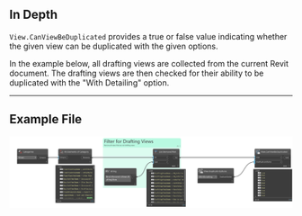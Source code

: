 ## In Depth
`View.CanViewBeDuplicated` provides a true or false value indicating whether the given view can be duplicated with the given options.

In the example below, all drafting views are collected from the current Revit document. The drafting views are then checked for their ability to be duplicated with the "With Detailing" option.
___
## Example File

![View.CanViewBeDuplicated](./Revit.Elements.Views.View.CanViewBeDuplicated_img.jpg)
